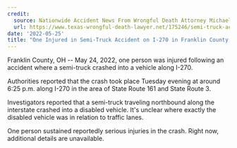 ```yaml
---
credit:
  source: Nationwide Accident News From Wrongful Death Attorney Michael Grossman
  url: https://www.texas-wrongful-death-lawyer.net/175246/semi-truck-accident-franklin-county-oh-i-270-sr-161.htm
date: '2022-05-25'
title: "One Injured in Semi-Truck Accident on I-270 in Franklin County, OH"
---
```

Franklin County, OH -- May 24, 2022, one person was injured following an accident where a semi-truck crashed into a vehicle along I-270.

Authorities reported that the crash took place Tuesday evening at around 6:25 p.m. along I-270 in the area of State Route 161 and State Route 3.

Investigators reported that a semi-truck traveling northbound along the interstate crashed into a disabled vehicle. It's unclear where exactly the disabled vehicle was in relation to traffic lanes.

One person sustained reportedly serious injuries in the crash. Right now, additional details are unavailable.


